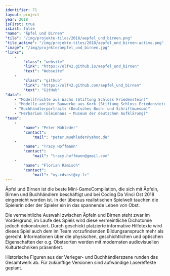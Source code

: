 ```yaml
---
identifier: 71
layout: project
year: 2018
isFirst: true
isLast: false
"name": "Äpfel und Birnen"
"tile": "/img/projekte-tiles/2018/aepfel_und_birnen.png"
"tile_active": "/img/projekte-tiles/2018/aepfel_und_birnen-active.png"
"image": "/img/projekte/aepfel_und_birnen.jpg"
"links":
    -
        "class": "website"
        "link": "https://olf42.github.io/aepfel_und_birnen"
        "text": "Webseite"
    -
        "class": "github"
        "link": "https://olf42.github.com/aepfel_und_birnen"
        "text": "GitHub"
"data":
    - "Modellfrüchte aus Wachs (Stiftung Schloss Friedenstein)"
    - "Modelle antiker Bauwerke aus Kork (Stiftung Schloss Friedenstein)"
    - "Buchhändlerportraits (Deutsches Buch- und Schriftmuesum)"
    - "Herbarium (Gleimhaus – Museum der deutschen Aufklärung)"
"team":
    -
        "name": "Peter Mühleder"
        "contact":
            "mail": "peter.muehleder@yahoo.de"
    -
        "name": "Tracy Hoffmann"
        "contact":
            "mail": "tracy.hoffmann@gmail.com"
    -
        "name": "Florian Rämisch"
        "contact":
            "mail": "xy.cdvost@xy.lc"
---
```

Äpfel und Birnen ist die beste Mini-GameCompilation, die sich mit Äpfeln, Birnen und Buchhändlern beschäftigt und bei Coding Da Vinci Ost 2018 eingereicht worden ist. In der überaus realistischen Spielwelt tauchen die Spielerin oder der Spieler ein in das spannende Leben von Obst.

Die vermeintliche Auswahl zwischen Äpfeln und Birnen steht zwar im Vordergrund, im Laufe des Spiels wird diese vermeintliche Dichotomie jedoch dekonstruiert. Durch geschickt platzierte informative Hilfetexte wird dieses Spiel auch dem im Team vorzufindenden Bildungsanspruch mehr als gerecht. Informationen über die physischen, geschichtlichen und optischen Eigenschaften der o.g. Obstsorten werden mit modernsten audiovisuellen Kulturtechniken präsentiert.

Historische Figuren aus der Verleger- und Buchhändlerszene runden das Gesamtwerk ab. Für zukünftige Versionen sind aufwändige Lasereffekte geplant.
